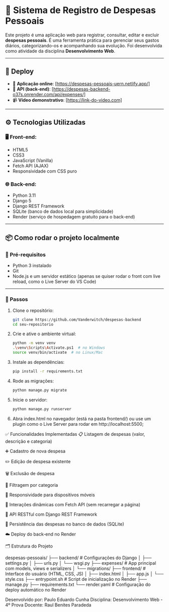 # 💸 Sistema de Registro de Despesas Pessoais

Este projeto é uma aplicação web para registrar, consultar, editar e excluir **despesas pessoais**. É uma ferramenta prática para gerenciar seus gastos diários, categorizando-os e acompanhando sua evolução. Foi desenvolvida como atividade da disciplina **Desenvolvimento Web**.

---

## 🚀 Deploy

- 🔗 **Aplicação online**: [https://despesas-pessoais-uern.netlify.app/]
- 🔗 **API (back-end)**: [https://despesas-backend-o37s.onrender.com/api/expenses/]
- 📹 **Vídeo demonstrativo**: [https://link-do-video.com]

---

## ⚙️ Tecnologias Utilizadas

### 🖥️ Front-end:
- HTML5
- CSS3
- JavaScript (Vanilla)
- Fetch API (AJAX)
- Responsividade com CSS puro

### 🌐 Back-end:
- Python 3.11
- Django 5
- Django REST Framework
- SQLite (banco de dados local para simplicidade)
- Render (serviço de hospedagem gratuito para o back-end)

---

## 📦 Como rodar o projeto localmente

### 🔹 Pré-requisitos

- Python 3 instalado
- Git
- Node.js e um servidor estático (apenas se quiser rodar o front com live reload, como o Live Server do VS Code)

---

### 🔹 Passos

1. Clone o repositório:
   ```bash
   git clone https://github.com/Vanderwitch/despesas-backend
   cd seu-repositorio

2. Crie e ative o ambiente virtual:
    ```bash
    python -m venv venv
    .\venv\Scripts\Activate.ps1  # no Windows
    source venv/bin/activate  # no Linux/Mac

3. Instale as dependências:
    ```bash
    pip install -r requirements.txt
    
4.  Rode as migrações:
    ```bash
    python manage.py migrate

5. Inicie o servidor:
    ```bash
    python manage.py runserver

6. Abra index.html no navegador (está na pasta frontend/)
ou use um plugin como o Live Server para rodar em http://localhost:5500;

✅ Funcionalidades Implementadas
📋 Listagem de despesas (valor, descrição e categoria)

➕ Cadastro de nova despesa

✏️ Edição de despesa existente

🗑️ Exclusão de despesa

🎯 Filtragem por categoria

📱 Responsividade para dispositivos móveis

🔄 Interações dinâmicas com Fetch API (sem recarregar a página)

🔧 API RESTful com Django REST Framework

💾 Persistência das despesas no banco de dados (SQLite)

☁️ Deploy do back-end no Render


🗂 Estrutura do Projeto

despesas-pessoais/
├── backend/            # Configurações do Django
│   ├── settings.py
│   ├── urls.py
│   └── wsgi.py
├── expenses/           # App principal com models, views e serializers
│   └── migrations/
├── frontend/           # Interface do usuário (HTML, CSS, JS)
│   ├── index.html
│   ├── app.js
│   └── style.css
├── entrypoint.sh       # Script de inicialização no Render
├── manage.py
├── requirements.txt
└── render.yaml         # Configuração do deploy automático no Render



Desenvolvido por: Paulo Eduardo Cunha
Disciplina: Desenvolvimento Web - 4º Prova
Docente: Raul Benites Paradeda
